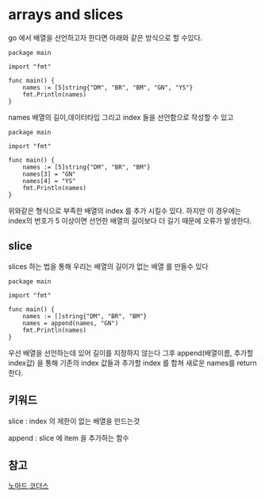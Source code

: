 # arrays and slices

go 에서 배열을 선언하고자 한다면 아래와 같은 방식으로 할 수있다.

```
package main

import "fmt"

func main() {
	names := [5]string{"DM", "BR", "BM", "GN", "YS"}
	fmt.Println(names)
}
```

names 배열의 길이,데이터타입 그리고 index 들을 선언함으로 작성할 수 있고

```
package main

import "fmt"

func main() {
	names := [5]string{"DM", "BR", "BM"}
	names[3] = "GN"
	names[4] = "YS"
	fmt.Println(names)
}
```

위와같은 형식으로 부족한 배열의 index 를 추가 시킬수 있다. 하지만 이 경우에는 index의 번호가 5 이상이면 선언한 배열의 길이보다 더 길기 때문에 오류가 발생한다.

## slice

slices 하는 법을 통해 우리는 배열의 길이가 없는 배열 를 만들수 있다

```
package main

import "fmt"

func main() {
	names := []string{"DM", "BR", "BM"}
	names = append(names, "GN")
	fmt.Println(names)
}
```

우선 배열을 선언하는데 있어 길이를 지정하지 않는다 그후 append(배열이름, 추가할 index값) 을 통해 기존의 index 값들과 추가할 index 를 합쳐 새로운 names를 return 한다.

## 키워드

slice : index 의 제한이 없는 배열을 만드는것

append : slice 에 item 을 추가하는 함수


## 참고
[노마드 코더스](https://nomadcoders.co/go-for-beginners/lectures/1509)